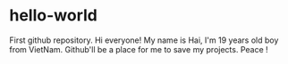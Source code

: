 # hello-world
First github repository.
Hi everyone!
My name is Hai, I'm 19 years old boy from VietNam. Github'll be a place for me to save my projects. Peace ! 
